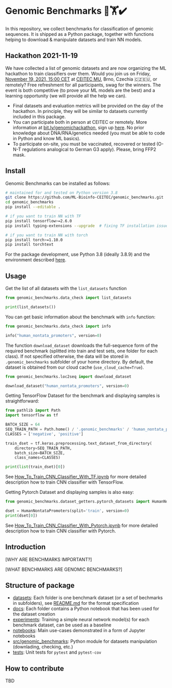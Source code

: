 # Genomic Benchmarks 🧬🏋️✔️

In this repository, we collect benchmarks for classification of genomic sequences. It is shipped as a Python package, together with functions helping to download & manipulate datasets and train NN models. 

## Hackathon 2021-11-19

We have collected a list of genomic datasets and are now organizing the ML hackathon to train classifiers over them. Would you join us on Friday, [November 19, 2021, 15:00 CET](https://www.timeanddate.com/worldclock/converter.html?iso=20211119T140000&p1=204&p2=136&p3=179&p4=224&p5=33&p6=176&p7=248) at [CEITEC MU](https://www.ceitec.cz/), Brno, Czechia 🇨🇿🇪🇺, or remotely? Free refreshment for all participants, swag for the winners. The event is both competitive (to prove your ML models are the best) and a learning opportunity (we will provide all the help we can). 

* Final datasets and evaluation metrics will be provided on the day of the hackathon. In principle, they will be similar to datasets currently included in this package.
* You can participate both in person at CEITEC or remotely. More information at [bit.ly/genomichackathon](https://bit.ly/genomichackathon), sign up [here](https://forms.gle/s7zoqpzXmjU6yATm6). No prior knowledge about DNA/RNA/genetics needed (you must be able to code in Python and know ML basics).
* To participate on-site, you must be vaccinated, recovered or tested (O-N-T regulations analogical to German G3 apply). Please, bring FFP2 mask.

## Install

Genomic Benchmarks can be installed as follows:

```bash
# maintained for and tested on Python version 3.8
git clone https://github.com/ML-Bioinfo-CEITEC/genomic_benchmarks.git
cd genomic_benchmarks
pip install --editable .

# if you want to train NN with TF
pip install tensorflow>=2.6.0
pip install typing-extensions --upgrade  # fixing TF installation issue

# if you want to train NN with torch
pip install torch>=1.10.0
pip install torchtext

```

For the package development, use Python 3.8 (ideally 3.8.9) and the environment described [here](README_devel.md).

## Usage
Get the list of all datasets with the `list_datasets` function

```python
from genomic_benchmarks.data_check import list_datasets

print(list_datasets())
```

You can get basic information about the benchmark with `info` function:

```python
from genomic_benchmarks.data_check import info

info("human_nontata_promoters", version=0)
```

The function `download_dataset` downloads the full-sequence form of the required benchmark (splitted into train and test sets, one folder for each class). If not specified otherwise, the data will be stored in `.genomic_benchmarks` subfolder of your home directory. By default, the dataset is obtained from our cloud cache (`use_cloud_cache=True`). 

```python
from genomic_benchmarks.loc2seq import download_dataset

download_dataset("human_nontata_promoters", version=0)
```

Getting TensorFlow Dataset for the benchmark and displaying samples is straightforward: 

```python
from pathlib import Path
import tensorflow as tf

BATCH_SIZE = 64
SEQ_TRAIN_PATH = Path.home() / '.genomic_benchmarks' / 'human_nontata_promoters' / 'train'
CLASSES = ['negative', 'positive']

train_dset = tf.keras.preprocessing.text_dataset_from_directory(
    directory=SEQ_TRAIN_PATH,
    batch_size=BATCH_SIZE,
    class_names=CLASSES)

print(list(train_dset)[0])
```
See [How_To_Train_CNN_Classifier_With_TF.ipynb](notebooks/How_To_Train_CNN_Classifier_With_TF.ipynb) for more detailed description how to train CNN classifier with TensorFlow.

Getting Pytorch Dataset and displaying samples is also easy:
```python
from genomic_benchmarks.dataset_getters.pytorch_datasets import HumanNontataPromoters

dset = HumanNontataPromoters(split='train', version=0)
print(dset[0])
```
See [How_To_Train_CNN_Classifier_With_Pytorch.ipynb](notebooks/How_To_Train_CNN_Classifier_With_Pytorch.ipynb) for more detailed description how to train CNN classifier with Pytorch.


## Introduction

[WHY ARE BENCHMARKS IMPORTANT?]

[WHAT BENCHMARKS ARE GENOMIC BENCHMARKS?]
## Structure of package

  * [datasets](datasets/): Each folder is one benchmark dataset (or a set of bechmarks in subfolders), see [README.md](datasets/README.md) for the format specification
  * [docs](docs/): Each folder contains a Python notebook that has been used for the dataset creation
  * [experiments](experiments/): Training a simple neural network model(s) for each benchmark dataset, can be used as a baseline
  * [notebooks](notebooks/): Main use-cases demonstrated in a form of Jupyter notebooks 
  * [src/genomic_benchmarks](src/genomic_benchmarks/): Python module for datasets manipulation (downlading, checking, etc.)
  * [tests](tests/): Unit tests for `pytest` and `pytest-cov`

## How to contribute

TBD
